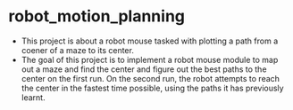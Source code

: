 # robot_motion_planning
- This project is about a robot mouse tasked with plotting a path from a coener of a maze to its center. 
- The goal of this project is to implement a robot mouse module to map out a maze and find the center and figure out
the best paths to the center on the first run. On the second run, the robot attempts to reach the center in the fastest time possible,
using the paths it has previously learnt.
